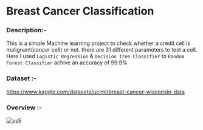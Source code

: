 # Breast Cancer Classification


### Description:-
This is a simple Machine learning project to check whether a credit cell is malignant(cancer cell) or not. there are 31 different parameters to test a cell. Here I used `Logistic Regression` & `Decision Tree Classifier` to `Random Forest Classifier` achive an accuracy of 99.9%

### Dataset :-
https://www.kaggle.com/datasets/uciml/breast-cancer-wisconsin-data

### Overview :-

![ss5](https://user-images.githubusercontent.com/105111251/220511686-af6d9d83-5230-4360-81dd-e71df1d3e74c.jpg)




